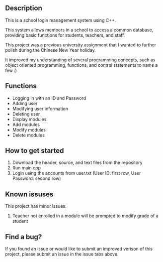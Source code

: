 ## Description
This is a school login management system using C++.

This system allows members in a school to access a common database, providing basic functions for students, teachers, and staff.

This project was a previous university assignment that I wanted to further polish during the Chinese New Year holiday. 

It improved my understanding of several programming concepts, such as object oriented programming, functions, and control statements to name a few :)


## Functions
* Logging in with an ID and Password
* Adding user
* Modifying user information
* Deleting user
* Display modules 
* Add modules
* Modify modules
* Delete modules


## How to get started

1. Download the header, source, and text files from the repository
2. Run main.cpp
3. Login using the accounts from user.txt (User ID: first row, User Password: second row)
   

## Known issuses

This project has minor issues:
1. Teacher not enrolled in a module will be prompted to modify grade of a student
   
  
## Find a bug?

If you found an issue or would like to submit an improved verison of this project, please submit an issue in the issue tabs above.


